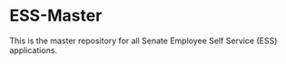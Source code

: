 ESS-Master
==========

This is the master repository for all Senate Employee Self Service (ESS) applications.
